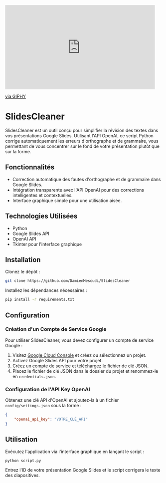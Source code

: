 <iframe src="https://giphy.com/embed/E2CdXIOwvFm1mE0ph2" width="480" height="270" frameBorder="0" class="giphy-embed" allowFullScreen></iframe><p><a href="https://giphy.com/gifs/E2CdXIOwvFm1mE0ph2">via GIPHY</a></p>


# SlidesCleaner

SlidesCleaner est un outil conçu pour simplifier la révision des textes dans vos présentations Google Slides. Utilisant l'API OpenAI, ce script Python corrige automatiquement les erreurs d'orthographe et de grammaire, vous permettant de vous concentrer sur le fond de votre présentation plutôt que sur la forme.

## Fonctionnalités

- Correction automatique des fautes d'orthographe et de grammaire dans Google Slides.
- Intégration transparente avec l'API OpenAI pour des corrections intelligentes et contextuelles.
- Interface graphique simple pour une utilisation aisée.

## Technologies Utilisées

- Python
- Google Slides API
- OpenAI API
- Tkinter pour l'interface graphique

## Installation

Clonez le dépôt :

```bash
git clone https://github.com/DamienMescudi/SlidesCleaner
```

Installez les dépendances nécessaires :

```bash
pip install -r requirements.txt
```

## Configuration

### Création d'un Compte de Service Google

Pour utiliser SlidesCleaner, vous devez configurer un compte de service Google :

1. Visitez [Google Cloud Console](https://console.cloud.google.com/) et créez ou sélectionnez un projet.
2. Activez Google Slides API pour votre projet.
3. Créez un compte de service et téléchargez le fichier de clé JSON.
4. Placez le fichier de clé JSON dans le dossier du projet et renommez-le en `credentials.json`.

### Configuration de l'API Key OpenAI

Obtenez une clé API d'OpenAI et ajoutez-la à un fichier `config/settings.json` sous la forme :

```json
{
    "openai_api_key": "VOTRE_CLÉ_API"
}
```

## Utilisation

Exécutez l'application via l'interface graphique en lançant le script :

```bash
python script.py
```

Entrez l'ID de votre présentation Google Slides et le script corrigera le texte des diapositives.

